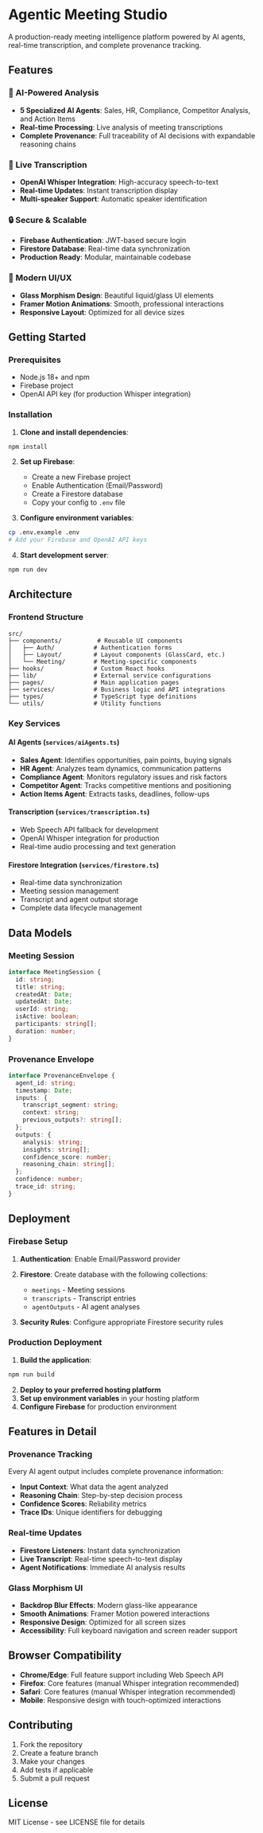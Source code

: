 # Agentic Meeting Studio

A production-ready meeting intelligence platform powered by AI agents, real-time transcription, and complete provenance tracking.

## Features

### 🤖 AI-Powered Analysis
- **5 Specialized AI Agents**: Sales, HR, Compliance, Competitor Analysis, and Action Items
- **Real-time Processing**: Live analysis of meeting transcriptions
- **Complete Provenance**: Full traceability of AI decisions with expandable reasoning chains

### 🎤 Live Transcription
- **OpenAI Whisper Integration**: High-accuracy speech-to-text
- **Real-time Updates**: Instant transcription display
- **Multi-speaker Support**: Automatic speaker identification

### 🔒 Secure & Scalable
- **Firebase Authentication**: JWT-based secure login
- **Firestore Database**: Real-time data synchronization
- **Production Ready**: Modular, maintainable codebase

### 🎨 Modern UI/UX
- **Glass Morphism Design**: Beautiful liquid/glass UI elements
- **Framer Motion Animations**: Smooth, professional interactions
- **Responsive Layout**: Optimized for all device sizes

## Getting Started

### Prerequisites
- Node.js 18+ and npm
- Firebase project
- OpenAI API key (for production Whisper integration)

### Installation

1. **Clone and install dependencies**:
```bash
npm install
```

2. **Set up Firebase**:
   - Create a new Firebase project
   - Enable Authentication (Email/Password)
   - Create a Firestore database
   - Copy your config to `.env` file

3. **Configure environment variables**:
```bash
cp .env.example .env
# Add your Firebase and OpenAI API keys
```

4. **Start development server**:
```bash
npm run dev
```

## Architecture

### Frontend Structure
```
src/
├── components/          # Reusable UI components
│   ├── Auth/           # Authentication forms
│   ├── Layout/         # Layout components (GlassCard, etc.)
│   └── Meeting/        # Meeting-specific components
├── hooks/              # Custom React hooks
├── lib/                # External service configurations
├── pages/              # Main application pages
├── services/           # Business logic and API integrations
├── types/              # TypeScript type definitions
└── utils/              # Utility functions
```

### Key Services

#### AI Agents (`services/aiAgents.ts`)
- **Sales Agent**: Identifies opportunities, pain points, buying signals
- **HR Agent**: Analyzes team dynamics, communication patterns
- **Compliance Agent**: Monitors regulatory issues and risk factors
- **Competitor Agent**: Tracks competitive mentions and positioning
- **Action Items Agent**: Extracts tasks, deadlines, follow-ups

#### Transcription (`services/transcription.ts`)
- Web Speech API fallback for development
- OpenAI Whisper integration for production
- Real-time audio processing and text generation

#### Firestore Integration (`services/firestore.ts`)
- Real-time data synchronization
- Meeting session management
- Transcript and agent output storage
- Complete data lifecycle management

## Data Models

### Meeting Session
```typescript
interface MeetingSession {
  id: string;
  title: string;
  createdAt: Date;
  updatedAt: Date;
  userId: string;
  isActive: boolean;
  participants: string[];
  duration: number;
}
```

### Provenance Envelope
```typescript
interface ProvenanceEnvelope {
  agent_id: string;
  timestamp: Date;
  inputs: {
    transcript_segment: string;
    context: string;
    previous_outputs?: string[];
  };
  outputs: {
    analysis: string;
    insights: string[];
    confidence_score: number;
    reasoning_chain: string[];
  };
  confidence: number;
  trace_id: string;
}
```

## Deployment

### Firebase Setup
1. **Authentication**: Enable Email/Password provider
2. **Firestore**: Create database with the following collections:
   - `meetings` - Meeting sessions
   - `transcripts` - Transcript entries
   - `agentOutputs` - AI agent analyses

3. **Security Rules**: Configure appropriate Firestore security rules

### Production Deployment
1. **Build the application**:
```bash
npm run build
```

2. **Deploy to your preferred hosting platform**
3. **Set up environment variables** in your hosting platform
4. **Configure Firebase** for production environment

## Features in Detail

### Provenance Tracking
Every AI agent output includes complete provenance information:
- **Input Context**: What data the agent analyzed
- **Reasoning Chain**: Step-by-step decision process
- **Confidence Scores**: Reliability metrics
- **Trace IDs**: Unique identifiers for debugging

### Real-time Updates
- **Firestore Listeners**: Instant data synchronization
- **Live Transcript**: Real-time speech-to-text display
- **Agent Notifications**: Immediate AI analysis results

### Glass Morphism UI
- **Backdrop Blur Effects**: Modern glass-like appearance
- **Smooth Animations**: Framer Motion powered interactions
- **Responsive Design**: Optimized for all screen sizes
- **Accessibility**: Full keyboard navigation and screen reader support

## Browser Compatibility

- **Chrome/Edge**: Full feature support including Web Speech API
- **Firefox**: Core features (manual Whisper integration recommended)
- **Safari**: Core features (manual Whisper integration recommended)
- **Mobile**: Responsive design with touch-optimized interactions

## Contributing

1. Fork the repository
2. Create a feature branch
3. Make your changes
4. Add tests if applicable
5. Submit a pull request

## License

MIT License - see LICENSE file for details